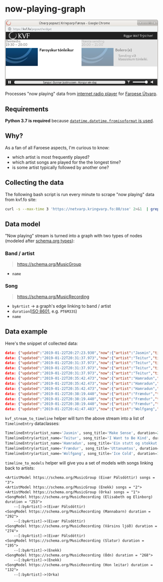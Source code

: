 # now-playing-graph
![](https://raw.githubusercontent.com/macbre/now-playing-graph/master/docs/kvf_player.png)

Processes "now playing" data from [internet radio player](https://kvf.fo/popout/widget) for [Faroese Útvarp](https://kvf.fo/forsida/english).

## Requirements

**Python 3.7 is required** because [`datetime.datetime.fromisoformat` is used](https://docs.python.org/dev/library/datetime.html#datetime.datetime.fromisoformat).

## Why?

As a fan of all Faroese aspects, I'm curious to know:

* which artist is most frequently played?
* which artist songs are played for the the longest time?
* is some artist typically followed by another one?

## Collecting the data

The following bash script is run every minute to scrape "now playing" data from kvf.fo site:

```bash
curl -s --max-time 3 'https://netvarp.kringvarp.fo:80/sse' 2>&1  | grep data >> ~/kvf.log
```

## Data model

"Now playing" stream is turned into a graph with two types of nodes (modeled after [schema.org types](https://schema.org/)):

### Band / artist
> https://schema.org/MusicGroup

* `name`

### Song
> https://schema.org/MusicRecording

* `byArtist` -> a graph's edge linking to band / artist
* `duration`([ISO 8601](https://en.wikipedia.org/wiki/ISO_8601#Durations), e.g. `PT6M33S`)
* `name`

## Data example

Here's the snippet of collected data:

```json
data: {"updated":"2019-01-22T20:27:23.930","now":{"artist":"Jasmin","title":"Make Sense","start":"2019-01-22T20:27:22.318"},"next":{"artist":"Teitur","title":"I Want to Be Kind","start":"2019-01-22T20:31:36.810"}}
data: {"updated":"2019-01-22T20:31:37.973","now":{"artist":"Teitur","title":"I Want to Be Kind","start":"2019-01-22T20:31:36.113"},"next":{"artist":"Hamradun","title":"Ein stutt og stokkut løta","start":"2019-01-22T20:35:45.775"}}
data: {"updated":"2019-01-22T20:31:37.973","now":{"artist":"Teitur","title":"I Want to Be Kind","start":"2019-01-22T20:31:36.113"},"next":{"artist":"Hamradun","title":"Ein stutt og stokkut løta","start":"2019-01-22T20:35:45.775"}}
data: {"updated":"2019-01-22T20:31:37.973","now":{"artist":"Teitur","title":"I Want to Be Kind","start":"2019-01-22T20:31:36.113"},"next":{"artist":"Hamradun","title":"Ein stutt og stokkut løta","start":"2019-01-22T20:35:45.775"}}
data: {"updated":"2019-01-22T20:31:37.973","now":{"artist":"Teitur","title":"I Want to Be Kind","start":"2019-01-22T20:31:36.113"},"next":{"artist":"Hamradun","title":"Ein stutt og stokkut løta","start":"2019-01-22T20:35:45.775"}}
data: {"updated":"2019-01-22T20:35:42.473","now":{"artist":"Hamradun","title":"Ein stutt og stokkut løta","start":"2019-01-22T20:35:40.614"},"next":{"artist":"Frændur","title":"Uttanumtos","start":"2019-01-22T20:38:26.234"}}
data: {"updated":"2019-01-22T20:35:42.473","now":{"artist":"Hamradun","title":"Ein stutt og stokkut løta","start":"2019-01-22T20:35:40.614"},"next":{"artist":"Frændur","title":"Uttanumtos","start":"2019-01-22T20:38:26.234"}}
data: {"updated":"2019-01-22T20:35:42.473","now":{"artist":"Hamradun","title":"Ein stutt og stokkut løta","start":"2019-01-22T20:35:40.614"},"next":{"artist":"Frændur","title":"Uttanumtos","start":"2019-01-22T20:38:26.234"}}
data: {"updated":"2019-01-22T20:38:19.440","now":{"artist":"Frændur","title":"Uttanumtos","start":"2019-01-22T20:38:17.833"},"next":{"artist":"Wolfgang","title":"Ice Cold","start":"2019-01-22T20:41:45.936"}}
data: {"updated":"2019-01-22T20:38:19.440","now":{"artist":"Frændur","title":"Uttanumtos","start":"2019-01-22T20:38:17.833"},"next":{"artist":"Wolfgang","title":"Ice Cold","start":"2019-01-22T20:41:45.936"}}
data: {"updated":"2019-01-22T20:38:19.440","now":{"artist":"Frændur","title":"Uttanumtos","start":"2019-01-22T20:38:17.833"},"next":{"artist":"Wolfgang","title":"Ice Cold","start":"2019-01-22T20:41:45.936"}}
data: {"updated":"2019-01-22T20:41:47.483","now":{"artist":"Wolfgang","title":"Ice Cold","start":"2019-01-22T20:41:45.668"},"next":{"artist":"Fróði Bjarnason","title":"Where My Home Is","start":"2019-01-22T20:44:46.528"}}
```

`kvf_stream_to_timeline` helper will turn the above stream into a list of `TimelineEntry` dataclasses:

```python
TimelineEntry(artist_name='Jasmin', song_title='Make Sense', duration=254, played_at=datetime.datetime(2019, 1, 22, 20, 27, 22, 318000))
TimelineEntry(artist_name='Teitur', song_title='I Want to Be Kind', duration=249, played_at=datetime.datetime(2019, 1, 22, 20, 31, 36, 113000))
TimelineEntry(artist_name='Hamradun', song_title='Ein stutt og stokkut løta', duration=165, played_at=datetime.datetime(2019, 1, 22, 20, 35, 40, 614000))
TimelineEntry(artist_name='Frændur', song_title='Uttanumtos', duration=208, played_at=datetime.datetime(2019, 1, 22, 20, 38, 17, 833000))
TimelineEntry(artist_name='Wolfgang', song_title='Ice Cold', duration=180, played_at=datetime.datetime(2019, 1, 22, 20, 41, 45, 668000))
```

`timeline_to_models` helper will give you a set of models with songs linking back to artists:

```
<ArtistModel https://schema.org/MusicGroup (Eivør Pálsdóttir) songs = "3">
<ArtistModel https://schema.org/MusicGroup (Enekk) songs = "2">
<ArtistModel https://schema.org/MusicGroup (Orka) songs = "1">
<SongModel https://schema.org/MusicRecording (Elisabeth og Elinborg) duration = "253">
	--[:byArtist]->(Eivør Pálsdóttir)
<SongModel https://schema.org/MusicRecording (Mannabarn) duration = "292">
	--[:byArtist]->(Eivør Pálsdóttir)
<SongModel https://schema.org/MusicRecording (Vársins ljóð) duration = "274">
	--[:byArtist]->(Eivør Pálsdóttir)
<SongModel https://schema.org/MusicRecording (Slatur) duration = "195">
	--[:byArtist]->(Enekk)
<SongModel https://schema.org/MusicRecording (Ódn) duration = "268">
	--[:byArtist]->(Enekk)
<SongModel https://schema.org/MusicRecording (Hon leitar) duration = "132">
	--[:byArtist]->(Orka)
```
